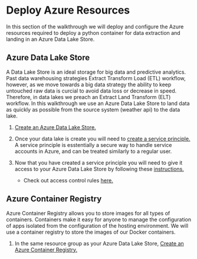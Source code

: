 # Deploy Azure Resources
In this section of the walkthrough we will deploy and configure the Azure resources required to deploy a python container for data extraction and landing in an Azure Data Lake Store. 

## Azure Data Lake Store
A Data Lake Store is an ideal storage for big data and predictive analytics. Past data warehousing strategies Extract Transform Load (ETL) workflow, however, as we move towards a big data strategy the ability to keep untouched raw data is curcial to avoid data loss or decrease in speed. Therefore, in data lakes we preach an Extract Land Transform (ELT) workflow. In this walkthrough we use an Azure Data Lake Store to land data as quickly as possible from the source system (weather api) to the data lake. 

1. [Create an Azure Data Lake Store.](https://docs.microsoft.com/en-us/azure/data-lake-store/data-lake-store-get-started-portal#create-a-data-lake-storage-gen1-account)  

1. Once your data lake is create you will need to [create a service principle.](https://docs.microsoft.com/en-us/azure/active-directory/develop/howto-create-service-principal-portal) A service principle is esstentially a secure way to handle service accounts in Azure, and can be treated similarly to a regular user.   

1. Now that you have created a service principle you will need to give it access to your Azure Data Lake Store by following these [instructions.](https://docs.microsoft.com/en-us/azure/data-lake-store/data-lake-store-secure-data#filepermissions) 
    - Check out access control rules [here.](https://docs.microsoft.com/en-us/azure/data-lake-store/data-lake-store-access-control)  

## Azure Container Registry
Azure Container Registry allows you to store images for all types of containers. Containers make it easy for anyone to manage the configuration of apps isolated from the configuration of the hosting environment. We will use a container registry to store the images of our Docker containers. 

1. In the same resource group as your Azure Data Lake Store, [Create an Azure Container Registry.](https://docs.microsoft.com/en-us/azure/container-registry/container-registry-get-started-portal)


